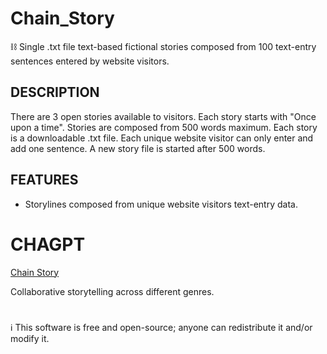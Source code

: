 # Chain_Story
⛓️ Single .txt file text-based fictional stories composed from 100 text-entry sentences entered by website visitors.

## DESCRIPTION

There are 3 open stories available to visitors. Each story starts with "Once upon a time". Stories are composed from 500 words maximum. Each story is a downloadable .txt file. Each unique website visitor can only enter and add one sentence. A new story file is started after 500 words.

## FEATURES 

- Storylines composed from unique website visitors text-entry data.

# CHAGPT

[Chain Story](https://chat.openai.com/g/g-azMoj9cY6-chain-story)

Collaborative storytelling across different genres.

#

ℹ️ This software is free and open-source; anyone can redistribute it and/or modify it.
